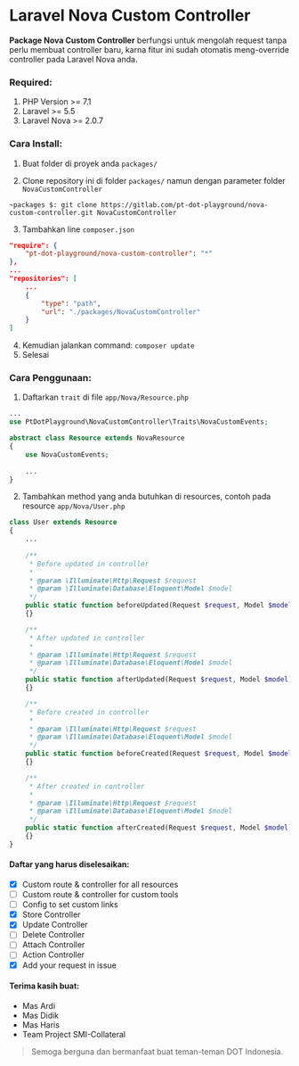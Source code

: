 # Laravel Nova Custom Controller

**Package Nova Custom Controller** berfungsi untuk mengolah request tanpa perlu membuat controller baru, karna fitur ini sudah otomatis meng-override controller pada Laravel Nova anda.

### Required:

1. PHP Version >= 7.1
2. Laravel >= 5.5
3. Laravel Nova >= 2.0.7

### Cara Install:

1. Buat folder di proyek anda `packages/`

2. Clone repository ini di folder `packages/` namun dengan parameter folder `NovaCustomController`

```
~packages $: git clone https://gitlab.com/pt-dot-playground/nova-custom-controller.git NovaCustomController
```

3. Tambahkan line `composer.json`

```json
"require": {
    "pt-dot-playground/nova-custom-controller": "*"
},
...
"repositories": [
    ...
    {
        "type": "path",
        "url": "./packages/NovaCustomController"
    }
]
```

4. Kemudian jalankan command: `composer update`
5. Selesai

### Cara Penggunaan:

1. Daftarkan `trait` di file `app/Nova/Resource.php`

```php
...
use PtDotPlayground\NovaCustomController\Traits\NovaCustomEvents;

abstract class Resource extends NovaResource
{
    use NovaCustomEvents;
    
    ...
}
```

2. Tambahkan method yang anda butuhkan di resources, contoh pada resource `app/Nova/User.php`

```php
class User extends Resource
{
    ...
    
    /**
     * Before updated in controller
     *
     * @param \Illuminate\Http\Request $request
     * @param \Illuminate\Database\Eloquent\Model $model
     */
    public static function beforeUpdated(Request $request, Model $model)
    {}

    /**
     * After updated in controller
     *
     * @param \Illuminate\Http\Request $request
     * @param \Illuminate\Database\Eloquent\Model $model
     */
    public static function afterUpdated(Request $request, Model $model)
    {}

    /**
     * Before created in controller
     *
     * @param \Illuminate\Http\Request $request
     * @param \Illuminate\Database\Eloquent\Model $model
     */
    public static function beforeCreated(Request $request, Model $model)
    {}

    /**
     * After created in controller
     *
     * @param \Illuminate\Http\Request $request
     * @param \Illuminate\Database\Eloquent\Model $model
     */
    public static function afterCreated(Request $request, Model $model)
    {}
}
```

#### Daftar yang harus diselesaikan:
- [x] Custom route & controller for all resources
- [ ] Custom route & controller for custom tools
- [ ] Config to set custom links
- [x] Store Controller
- [x] Update Controller
- [ ] Delete Controller
- [ ] Attach Controller
- [ ] Action Controller
- [x] Add your request in issue

#### Terima kasih buat:
- Mas Ardi
- Mas Didik
- Mas Haris
- Team Project SMI-Collateral

> Semoga berguna dan bermanfaat buat teman-teman DOT Indonesia.
